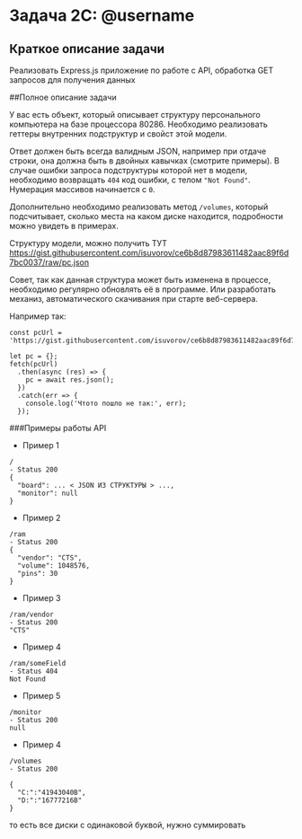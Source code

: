 # Задача 2C: @username
## Краткое описание задачи

Реализовать Express.js приложение по работе с API, обработка GET запросов для получения данных

##Полное описание задачи

У вас есть объект, который описывает структуру персонального компьютера на базе процессора 80286. Необходимо реализовать геттеры внутренних подструктур и свойст этой модели.

Ответ должен быть всегда валидным JSON, например при отдаче строки, она должна быть в двойных кавычках (смотрите примеры). В случае ошибки запроса подструктуры которой нет в модели, необходимо возвращать `404` код ошибки, с телом `"Not Found"`. Нумерация массивов начинается с `0`.

Дополнительно необходимо реализовать метод `/volumes`, который подсчитывает, сколько места на каком диске находится, подробности можно увидеть в примерах.

Структуру модели, можно получить ТУТ https://gist.githubusercontent.com/isuvorov/ce6b8d87983611482aac89f6d7bc0037/raw/pc.json

Совет, так как данная структура может быть изменена в процессе, необходимо регулярно обновлять её в программе. Или разработать механиз, автоматического скачивания при старте веб-сервера.

Например так:

```
const pcUrl = 'https://gist.githubusercontent.com/isuvorov/ce6b8d87983611482aac89f6d7bc0037/raw/pc.json';

let pc = {};
fetch(pcUrl)
  .then(async (res) => {
    pc = await res.json();
  })
  .catch(err => {
    console.log('Чтото пошло не так:', err);
  });
```
###Примеры работы API

 * Пример 1

```
/
- Status 200
{
  "board": ... < JSON ИЗ СТРУКТУРЫ > ...,
  "monitor": null
}
```

 * Пример 2

```
/ram
- Status 200
{
  "vendor": "CTS",
  "volume": 1048576,
  "pins": 30
}
```

 * Пример 3

```
/ram/vendor
- Status 200
"CTS"
```

 * Пример 4

```
/ram/someField
- Status 404
Not Found
```

 * Пример 5

```
/monitor
- Status 200
null
```

 * Пример 4

```
/volumes
- Status 200

{
  "C:":"41943040B",
  "D:":"16777216B"
}
```
то есть все диски с одинаковой буквой, нужно суммировать
